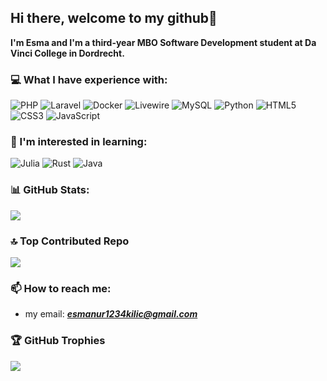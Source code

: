 ## Hi there, welcome to my github👋

**I'm Esma and I'm a third-year MBO Software Development student at Da Vinci College in Dordrecht.**

### 💻 What I have experience with:
![PHP](https://img.shields.io/badge/php-%23777BB4.svg?style=flat&logo=php&logoColor=white) ![Laravel](https://img.shields.io/badge/laravel-%23FF2D20.svg?style=flat&logo=laravel&logoColor=white) ![Docker](https://img.shields.io/badge/docker-%230db7ed.svg?style=flat&logo=docker&logoColor=white) ![Livewire](https://img.shields.io/badge/livewire-%234e56a6.svg?style=flat&logo=livewire&logoColor=white) ![MySQL](https://img.shields.io/badge/mysql-4479A1.svg?style=flat&logo=mysql&logoColor=white) ![Python](https://img.shields.io/badge/python-3670A0?style=flat&logo=python&logoColor=ffdd54) ![HTML5](https://img.shields.io/badge/html5-%23323330.svg?style=flat&logo=html5&logoColor=%23F7DF1E) ![CSS3](https://img.shields.io/badge/css3-%231572B6.svg?style=flat&logo=css3&logoColor=white) ![JavaScript](https://img.shields.io/badge/javascript-%23323330.svg?style=flat&logo=javascript&logoColor=%23F7DF1E) 
### 🎯 I'm interested in learning:
![Julia](https://img.shields.io/badge/-Julia-9558B2?style=flat&logo=julia&logoColor=white) ![Rust](https://img.shields.io/badge/rust-%23000000.svg?style=flat&logo=rust&logoColor=white) ![Java](https://img.shields.io/badge/java-%23ED8B00.svg?style=flat&logo=openjdk&logoColor=white)

### 📊 GitHub Stats:
![](https://github-readme-stats.vercel.app/api?username=0o0e&theme=dracula&hide_border=false&include_all_commits=false&count_private=false)<br/>
<!-- ![](https://github-readme-stats.vercel.app/api/top-langs/?username=0o0e&theme=dracula&hide_border=false&include_all_commits=false&count_private=false&layout=compact) -->

### 🔝 Top Contributed Repo
![](https://github-contributor-stats.vercel.app/api?username=0o0e&limit=5&theme=radical&combine_all_yearly_contributions=true)

### 📫 How to reach me:
  - my email: ***esmanur1234kilic@gmail.com***

### 🏆 GitHub Trophies
![](https://github-profile-trophy.vercel.app/?username=0o0e&theme=radical&no-frame=true&no-bg=true&margin-w=4)


